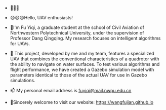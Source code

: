 - 👋👋👋
- 😄😄😄Hello, UAV enthusiasts! 
- 🌱I'm Fu Yiqi, a graduate student at the school of Civil Aviation of Northwestern Polytechnical University, under the supervision of Professor Dang Qingqing. My research focuses on intelligent algorithms for UAVs.

- 👀 This project, developed by me and my team, features a specialized UAV that combines the conventional characteristics of a quadrotor with the ability to navigate on water surfaces. 
To test various algorithms and flight performance, we have created a Gazebo simulation model with parameters identical to those of the actual UAV for use in Gazebo simulations.
- 📫 My personal email address is fuyiqi@mail.nwpu.edu.cn
- 💞️Sincerely welcome to visit our website: https://wangfujian.github.io 
<!---
ffYYq/ffYYq is a ✨ special ✨ repository because its `README.md` (this file) appears on your GitHub profile.
You can click the Preview link to take a look at your changes.
--->
